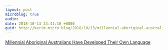 ```yaml
---
layout: post
microblog: true
audio: 
date: 2018-10-13 23:41:10 +0800
guid: http://kerim.micro.blog/2018/10/13/millennial-aboriginal-australians.html
---
```

[Millennial Aboriginal Australians Have Developed Their Own Language](http://www.atlasobscura.com/articles/light-warlpiri)
